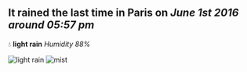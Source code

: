 ## It rained the last time in Paris on *June 1st 2016 around 05:57 pm*
💧  **light rain** *Humidity 88%*

![light rain](http://openweathermap.org/img/w/10d.png) ![mist](http://openweathermap.org/img/w/50d.png)
